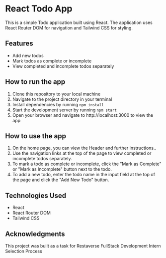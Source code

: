 # React Todo App

This is a simple Todo application built using React. The application uses React Router DOM for navigation and Tailwind CSS for styling.

## Features

- Add new todos
- Mark todos as complete or incomplete
- View completed and incomplete todos separately

## How to run the app

1. Clone this repository to your local machine
2. Navigate to the project directory in your terminal
3. Install dependencies by running `npm install`
4. Start the development server by running `npm start`
5. Open your browser and navigate to http://localhost:3000 to view the app

## How to use the app

1. On the home page, you can view the Header and further instructions..
2. Use the navigation links at the top of the page to view completed or incomplete todos separately.
3. To mark a todo as complete or incomplete, click the "Mark as Complete" or "Mark as Incomplete" button next to the todo.
4. To add a new todo, enter the todo name in the input field at the top of the page and click the "Add New Todo" button.

## Technologies Used

- React
- React Router DOM
- Tailwind CSS

## Acknowledgments

This project was built as a task for Restaverse FullStack Development Intern Selection Process
